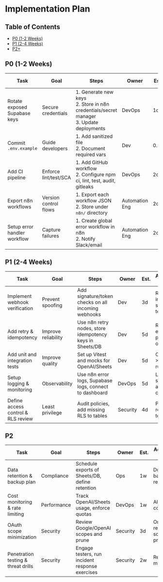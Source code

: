 # Implementation Plan

## Table of Contents
- [P0 (1-2 Weeks)](#p0-1-2-weeks)
- [P1 (2-4 Weeks)](#p1-2-4-weeks)
- [P2+](#p2)

## P0 (1-2 Weeks)
| Task | Goal | Steps | Owner | Est. | Acceptance Criteria |
|---|---|---|---|---|---|
| Rotate exposed Supabase keys | Secure credentials | 1. Generate new keys<br>2. Store in n8n credentials/secret manager<br>3. Update deployments | DevOps | 1d | No hard-coded keys, .env not committed |
| Commit `.env.example` | Guide developers | 1. Add sanitized file<br>2. Document required vars | Dev | 0.5d | `.env.example` present & used |
| Add CI pipeline | Enforce lint/test/SCA | 1. Add GitHub workflow<br>2. Configure npm ci, lint, test, audit, gitleaks | DevOps | 2d | CI passes on PRs |
| Export n8n workflows | Version control flows | 1. Export each workflow JSON<br>2. Store under `n8n/` directory | Automation Eng | 2d | Workflows stored with IDs |
| Setup error handler workflow | Capture failures | 1. Create global error workflow in n8n<br>2. Notify Slack/email | Automation Eng | 2d | Errors trigger notifications |

## P1 (2-4 Weeks)
| Task | Goal | Steps | Owner | Est. | Acceptance Criteria |
|---|---|---|---|---|---|
| Implement webhook verification | Prevent spoofing | Add signature/token checks on all incoming webhooks | Dev | 3d | Rejected invalid signature tests |
| Add retry & idempotency | Improve reliability | Use n8n retry nodes, store idempotency keys in Sheets/DB | Dev | 5d | Replayed events processed once |
| Add unit and integration tests | Improve quality | Set up Vitest and mocks for OpenAI/Sheets | Dev | 5d | Coverage >30% & CI runs tests |
| Setup logging & monitoring | Observability | Use n8n error logs, Supabase logs, connect to dashboard | DevOps | 5d | Logs searchable, alerts configured |
| Define access control & RLS review | Least privilege | Audit policies, add missing RLS to tables | Security | 4d | Policies reviewed, tests pass |

## P2
| Task | Goal | Steps | Owner | Est. | Acceptance Criteria |
|---|---|---|---|---|---|
| Data retention & backup plan | Compliance | Schedule exports of Sheets/DB, define retention | Ops | 1w | Documented backup & restore |
| Cost monitoring & rate limiting | Performance | Track OpenAI/Sheets usage, enforce quotas | DevOps | 1w | Alerts on cost spikes |
| OAuth scope minimization | Security | Review Google/OpenAI scopes and prune | Security | 3d | Only required scopes present |
| Penetration testing & threat drills | Security | Engage testers, run incident response exercises | Security | 2w | Report with mitigations |

